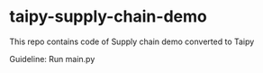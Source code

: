 # taipy-supply-chain-demo
This repo contains code of Supply chain demo converted to Taipy 

Guideline: Run main.py
